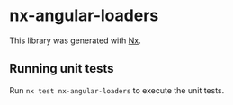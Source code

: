# nx-angular-loaders

This library was generated with [Nx](https://nx.dev).

## Running unit tests

Run `nx test nx-angular-loaders` to execute the unit tests.
